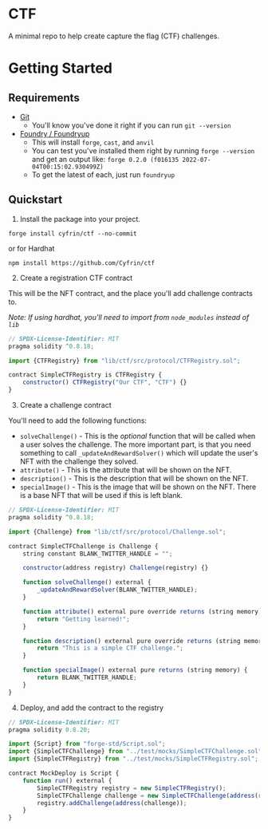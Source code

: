 # CTF

A minimal repo to help create capture the flag (CTF) challenges. 

# Getting Started

## Requirements

-   [Git](https://git-scm.com/book/en/v2/Getting-Started-Installing-Git)  
    -   You'll know you've done it right if you can run `git --version`
-   [Foundry / Foundryup](https://github.com/gakonst/foundry)
    -   This will install `forge`, `cast`, and `anvil`
    -   You can test you've installed them right by running `forge --version` and get an output like: `forge 0.2.0 (f016135 2022-07-04T00:15:02.930499Z)`
    -   To get the latest of each, just run `foundryup`

## Quickstart

1. Install the package into your project.

```
forge install cyfrin/ctf --no-commit
```

or for Hardhat

```
npm install https://github.com/Cyfrin/ctf
```

2. Create a registration CTF contract

This will be the NFT contract, and the place you'll add challenge contracts to. 

*Note: If using hardhat, you'll need to import from `node_modules` instead of `lib`*

```javascript
// SPDX-License-Identifier: MIT
pragma solidity ^0.8.18;

import {CTFRegistry} from "lib/ctf/src/protocol/CTFRegistry.sol";

contract SimpleCTFRegistry is CTFRegistry {
    constructor() CTFRegistry("Our CTF", "CTF") {}
}
```

3. Create a challenge contract

You'll need to add the following functions:

- `solveChallenge()` - This is the *optional* function that will be called when a user solves the challenge. The more important part, is that you need something to call `_updateAndRewardSolver()` which will update the user's NFT with the challenge they solved.
- `attribute()` - This is the attribute that will be shown on the NFT. 
- `description()` - This is the description that will be shown on the NFT.
- `specialImage()` - This is the image that will be shown on the NFT. There is a base NFT that will be used if this is left blank. 

```javascript
// SPDX-License-Identifier: MIT
pragma solidity ^0.8.18;

import {Challenge} from "lib/ctf/src/protocol/Challenge.sol";

contract SimpleCTFChallenge is Challenge {
    string constant BLANK_TWITTER_HANDLE = "";

    constructor(address registry) Challenge(registry) {}

    function solveChallenge() external {
        _updateAndRewardSolver(BLANK_TWITTER_HANDLE);
    }

    function attribute() external pure override returns (string memory) {
        return "Getting learned!";
    }

    function description() external pure override returns (string memory) {
        return "This is a simple CTF challenge.";
    }

    function specialImage() external pure returns (string memory) {
        return BLANK_TWITTER_HANDLE;
    }
}

```


4. Deploy, and add the contract to the registry

```javascript
// SPDX-License-Identifier: MIT
pragma solidity 0.8.20;

import {Script} from "forge-std/Script.sol";
import {SimpleCTFChallenge} from "../test/mocks/SimpleCTFChallenge.sol";
import {SimpleCTFRegistry} from "../test/mocks/SimpleCTFRegistry.sol";

contract MockDeploy is Script {
    function run() external {
        SimpleCTFRegistry registry = new SimpleCTFRegistry();
        SimpleCTFChallenge challenge = new SimpleCTFChallenge(address(registry));
        registry.addChallenge(address(challenge));
    }
}
```

